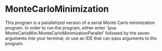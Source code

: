 # MonteCarloMinimization
This program is a parallelized version of a serial Monte Carlo minimization program. In order to run the program, either enter 'java MonteCarloMini.MonteCarloMinimizationParallel' followed by the seven arguments into your terminal, or use an IDE that can pass arguments to the program.
